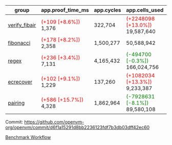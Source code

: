 | group | app.proof_time_ms | app.cycles | app.cells_used | leaf.proof_time_ms | leaf.cycles | leaf.cells_used |
| -- | -- | -- | -- | -- | -- | -- |
| [verify_fibair](https://github.com/openvm-org/openvm/blob/benchmark-results/benchmarks-pr/1733/verify_fibair-d6f1a15291d8bb2236123fdf7b3db03dff42ec60.md) |<span style='color: red'>(+109 [+8.6%])</span> 1,376 |  322,704 | <span style='color: red'>(+2248098 [+13.0%])</span> 19,587,640 |- | - | - |
| [fibonacci](https://github.com/openvm-org/openvm/blob/benchmark-results/benchmarks-pr/1733/fibonacci-d6f1a15291d8bb2236123fdf7b3db03dff42ec60.md) |<span style='color: red'>(+178 [+8.2%])</span> 2,358 |  1,500,277 |  50,588,942 |- | - | - |
| [regex](https://github.com/openvm-org/openvm/blob/benchmark-results/benchmarks-pr/1733/regex-d6f1a15291d8bb2236123fdf7b3db03dff42ec60.md) |<span style='color: red'>(+236 [+3.4%])</span> 7,131 |  4,165,432 | <span style='color: green'>(-494700 [-0.3%])</span> 166,024,756 |- | - | - |
| [ecrecover](https://github.com/openvm-org/openvm/blob/benchmark-results/benchmarks-pr/1733/ecrecover-d6f1a15291d8bb2236123fdf7b3db03dff42ec60.md) |<span style='color: red'>(+102 [+9.1%])</span> 1,229 |  137,260 | <span style='color: red'>(+1082034 [+13.3%])</span> 9,233,387 |- | - | - |
| [pairing](https://github.com/openvm-org/openvm/blob/benchmark-results/benchmarks-pr/1733/pairing-d6f1a15291d8bb2236123fdf7b3db03dff42ec60.md) |<span style='color: red'>(+586 [+15.7%])</span> 4,328 |  1,862,964 | <span style='color: green'>(-7928631 [-8.1%])</span> 89,580,108 |- | - | - |


Commit: https://github.com/openvm-org/openvm/commit/d6f1a15291d8bb2236123fdf7b3db03dff42ec60

[Benchmark Workflow](https://github.com/openvm-org/openvm/actions/runs/15862702799)
